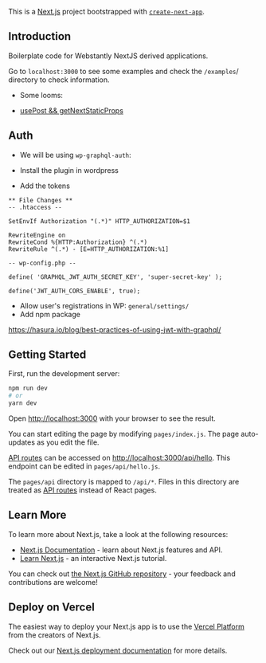 This is a [Next.js](https://nextjs.org/) project bootstrapped with [`create-next-app`](https://github.com/vercel/next.js/tree/canary/packages/create-next-app).

## Introduction

Boilerplate code for Webstantly NextJS derived applications.

Go to `localhost:3000` to see some examples and check the `/examples`/ directory to check information.

- Some looms:

- [usePost && getNextStaticProps](https://www.loom.com/share/dc720e6d4dd14ef38a011b7a995ad56a)

## Auth

- We will be using `wp-graphql-auth`:

- Install the plugin in wordpress
- Add the tokens

```
** File Changes **
-- .htaccess --

SetEnvIf Authorization "(.*)" HTTP_AUTHORIZATION=$1

RewriteEngine on
RewriteCond %{HTTP:Authorization} ^(.*)
RewriteRule ^(.*) - [E=HTTP_AUTHORIZATION:%1]

-- wp-config.php --

define( 'GRAPHQL_JWT_AUTH_SECRET_KEY', 'super-secret-key' );

define('JWT_AUTH_CORS_ENABLE', true);
```

- Allow user's registrations in WP:
  `general/settings/`
- Add npm package


https://hasura.io/blog/best-practices-of-using-jwt-with-graphql/

## Getting Started

First, run the development server:

```bash
npm run dev
# or
yarn dev
```

Open [http://localhost:3000](http://localhost:3000) with your browser to see the result.

You can start editing the page by modifying `pages/index.js`. The page auto-updates as you edit the file.

[API routes](https://nextjs.org/docs/api-routes/introduction) can be accessed on [http://localhost:3000/api/hello](http://localhost:3000/api/hello). This endpoint can be edited in `pages/api/hello.js`.

The `pages/api` directory is mapped to `/api/*`. Files in this directory are treated as [API routes](https://nextjs.org/docs/api-routes/introduction) instead of React pages.

## Learn More

To learn more about Next.js, take a look at the following resources:

- [Next.js Documentation](https://nextjs.org/docs) - learn about Next.js features and API.
- [Learn Next.js](https://nextjs.org/learn) - an interactive Next.js tutorial.

You can check out [the Next.js GitHub repository](https://github.com/vercel/next.js/) - your feedback and contributions are welcome!

## Deploy on Vercel

The easiest way to deploy your Next.js app is to use the [Vercel Platform](https://vercel.com/new?utm_medium=default-template&filter=next.js&utm_source=create-next-app&utm_campaign=create-next-app-readme) from the creators of Next.js.

Check out our [Next.js deployment documentation](https://nextjs.org/docs/deployment) for more details.
